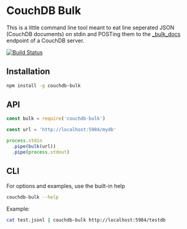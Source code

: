 # CouchDB Bulk

This is a little command line tool meant to eat line seperated JSON (CouchDB documents)
on stdin and POSTing them to the 
[_bulk_docs](http://docs.couchdb.org/en/stable/api/database/bulk-api.html#db-bulk-docs) 
endpoint of a CouchDB server.

[![Build
Status](https://travis-ci.org/jo/couchdb-bulk.svg?branch=master)](https://travis-ci.org/jo/couchdb-bulk)

## Installation

```sh
npm install -g couchdb-bulk
```

## API
```js
const bulk = require('couchdb-bulk')

const url = 'http://localhost:5984/mydb'

process.stdin
  .pipe(bulk(url))
  .pipe(process.stdout)
```

## CLI
For options and examples, use the built-in help

```sh
couchdb-bulk --help
```

Example:

```sh
cat test.jsonl | couchdb-bulk http://localhost:5984/testdb
```
